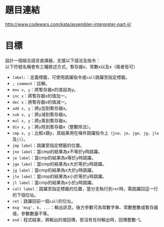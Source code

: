 # 題目連結
http://www.codewars.com/kata/assembler-interpreter-part-ii/

# 目標
設計一個組合語言直譯器，支援以下語法及指令：  
以下符號名稱會有三種敘述方式，暫存器x、常數x以及x（兩者皆可）  
* ```label:```：定義標籤，可使用跳躍指令或```call```跳躍至指定標籤。
* ```; comment```：註解。  
* ```mov x, y```：將暫存器x的值設為y。  
* ```inc x```：將暫存器x的值加一。
* ```dec x```：將暫存器x的值減一。
* ```add x, y```：將y加到暫存器x。
* ```sub x, y```：將y減到暫存器x。
* ```mul x, y```：將y乘到暫存器x。
* ```div x, y```：將y除到暫存器x（整數除法）。  
* ```cmp x, y```：比較x跟y，其結果用在條件跳躍指令上（```jne```、```je```、```jge```、```jg```、```jle```及```jl```）。
* ```jmp label```：跳躍至指定標籤的位置。
* ```jne label```：當cmp的結果為x不等於y時跳躍。
* ```je label```：當cmp的結果為x等於y時跳躍。
* ```jge label```：當cmp的結果為x大於等於y時跳躍。
* ```jg label```：當cmp的結果為x大於y時跳躍。
* ```jle label```：當cmp的結果為x小於等於y時跳躍。
* ```jl label```：當cmp的結果為x小於y時跳躍。
* ```call label```：跳躍至指定標籤的位置，當分支執行到```ret```時，需跳躍回這一行的下個位址。
* ```ret```：跳躍回前一個```call```的位址。
* ```msg 'msg', b, ...```：輸出訊息，後方參數可為常數字串、常數整數或暫存器值，參數數量不等。
* ```end```：程式結束，將輸出的值回傳，若沒有任何輸出時，回傳整數-1。
